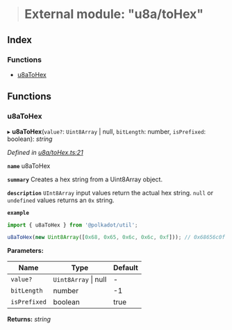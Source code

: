 > # External module: "u8a/toHex"

## Index

### Functions

* [u8aToHex](_u8a_tohex_.md#u8atohex)

## Functions

###  u8aToHex

▸ **u8aToHex**(`value?`: `Uint8Array` | null, `bitLength`: number, `isPrefixed`: boolean): *string*

*Defined in [u8a/toHex.ts:21](https://github.com/polkadot-js/common/blob/cd7aafc/packages/util/src/u8a/toHex.ts#L21)*

**`name`** u8aToHex

**`summary`** Creates a hex string from a Uint8Array object.

**`description`** 
`UInt8Array` input values return the actual hex string. `null` or `undefined` values returns an `0x` string.

**`example`** 
<BR>

```javascript
import { u8aToHex } from '@polkadot/util';

u8aToHex(new Uint8Array([0x68, 0x65, 0x6c, 0x6c, 0xf])); // 0x68656c0f
```

**Parameters:**

Name | Type | Default |
------ | ------ | ------ |
`value?` | `Uint8Array` \| null | - |
`bitLength` | number |  -1 |
`isPrefixed` | boolean | true |

**Returns:** *string*